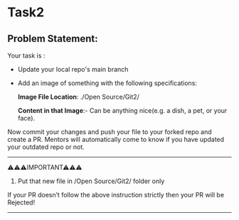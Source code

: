 # Task2

## Problem Statement: 

 

Your task is : 

- Update your local repo's main branch  

- Add an image of something with the following specifications: 

    **Image File Location**: ./Open Source/Git2/ 

    **Content in that Image**:- Can be anything nice(e.g. a dish, a pet, or your face). 


Now commit your changes and push your file to your forked repo and create a PR. Mentors will automatically come to know if you have updated your outdated repo or not.


----------------------------------
⚠⚠⚠IMPORTANT⚠⚠⚠ 

1. Put that new file in /Open Source/Git2/  folder only 

If your PR doesn’t follow the above instruction strictly then your PR will be Rejected! 

----------------------------------- 